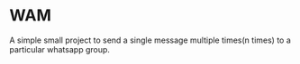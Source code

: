 # WAM
A simple small project to send a single message multiple times(n times) to a particular whatsapp group.
